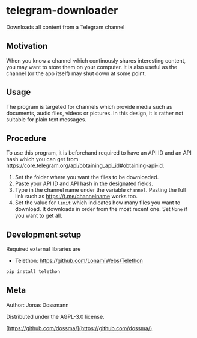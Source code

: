 # telegram-downloader
Downloads all content from a Telegram channel

## Motivation 
When you know a channel which continously shares interesting content, you may want to store them on your computer. 
It is also useful as the channel (or the app itself) may shut down at some point. 

## Usage
The program is targeted for channels which provide media such as documents, audio files, videos or pictures.
In this design, it is rather not suitable for plain text messages.

## Procedure
To use this program, it is beforehand required to have an API ID and an API hash which you can get from https://core.telegram.org/api/obtaining_api_id#obtaining-api-id. 

1. Set the folder where you want the files to be downloaded.
2. Paste your API ID and API hash in the designated fields.
3. Type in the channel name under the variable `channel`. Pasting the full link such as https://t.me/channelname works too.
4. Set the value for `limit` which indicates how many files you want to download. It downloads in order from the most recent one. Set `None` if you want to get all.

## Development setup

Required external libraries are
- Telethon: https://github.com/LonamiWebs/Telethon

```sh
pip install telethon
```

## Meta

Author: Jonas Dossmann

Distributed under the AGPL-3.0 license.

[https://github.com/dossma/](https://github.com/dossma/)

<!-- Markdown link & img dfn's -->
[npm-image]: https://img.shields.io/npm/v/datadog-metrics.svg?style=flat-square
[npm-url]: https://npmjs.org/package/datadog-metrics
[npm-downloads]: https://img.shields.io/npm/dm/datadog-metrics.svg?style=flat-square
[travis-image]: https://img.shields.io/travis/dossma/node-datadog-metrics/master.svg?style=flat-square
[travis-url]: https://travis-ci.org/dossma/node-datadog-metrics
[wiki]: https://github.com/dossma/ebook-file-renaming/wiki
